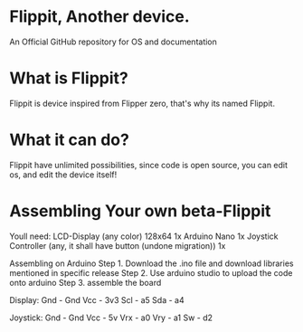 # Flippit, Another device.
An Official GitHub repository for OS and documentation

# What is Flippit?
Flippit is device inspired from Flipper zero, that's why its named Flippit. 

# What it can do?
Flippit have unlimited possibilities, since code is open source, you can edit os, and edit the device itself! 


# Assembling Your own beta-Flippit
Youll need:
LCD-Display (any color) 128x64 1x
Arduino Nano 1x
Joystick Controller (any, it shall have button (undone migration)) 1x

Assembling on Arduino
Step 1. Download the .ino file and download libraries mentioned in specific release
Step 2. Use arduino studio to upload the code onto arduino
Step 3. assemble the board

Display:
Gnd - Gnd
Vcc - 3v3
Scl - a5
Sda - a4

Joystick:
Gnd - Gnd
Vcc - 5v
Vrx - a0
Vry - a1
Sw - d2



